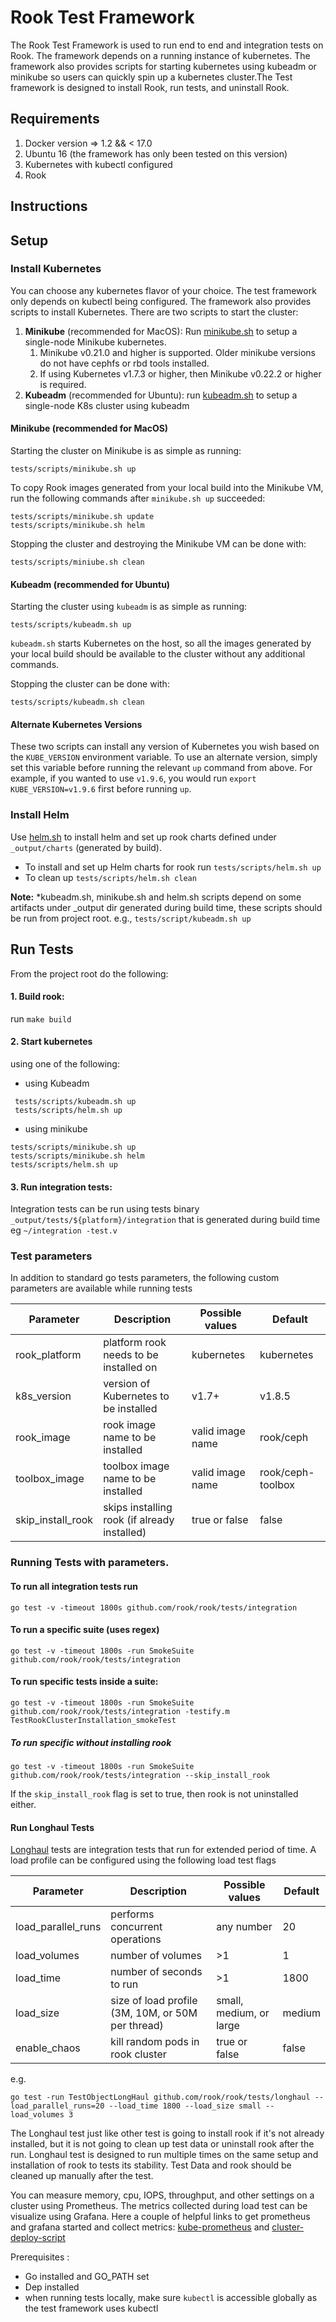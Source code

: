 # Rook Test Framework

The Rook Test Framework is used to run end to end and integration tests on Rook. The framework depends on a running instance of kubernetes. 
The framework also provides scripts for starting kubernetes using kubeadm or minikube so users can 
quickly spin up a kubernetes cluster.The Test framework is designed to install Rook, run tests, and uninstall Rook.

## Requirements

1. Docker version => 1.2 && < 17.0
2. Ubuntu 16 (the framework has only been tested on this version)
3. Kubernetes with kubectl configured
4. Rook

## Instructions

## Setup

### Install Kubernetes
You can choose any kubernetes flavor of your choice.  The test framework only depends on kubectl being configured. 
The framework also provides scripts to install Kubernetes. There are two scripts to start the cluster:
1. **Minikube** (recommended for MacOS): Run [minikube.sh](/tests/scripts/minikube.sh) to setup a single-node Minikube kubernetes.
    1. Minikube v0.21.0 and higher is supported. Older minikube versions do not have cephfs or rbd tools installed.
    1. If using Kubernetes v1.7.3 or higher, then Minikube v0.22.2 or higher is required.
1. **Kubeadm** (recommended for Ubuntu): run [kubeadm.sh](/tests/scripts/kubeadm.sh) to setup a single-node K8s cluster using kubeadm

#### Minikube (recommended for MacOS)
Starting the cluster on Minikube is as simple as running:
```console
tests/scripts/minikube.sh up
```

To copy Rook images generated from your local build into the Minikube VM, run the following commands after `minikube.sh up` succeeded:
```
tests/scripts/minikube.sh update
tests/scripts/minikube.sh helm
```

Stopping the cluster and destroying the Minikube VM can be done with:
```console
tests/scripts/miniube.sh clean
```

#### Kubeadm (recommended for Ubuntu)
Starting the cluster using `kubeadm` is as simple as running:
```console
tests/scripts/kubeadm.sh up
```

`kubeadm.sh` starts Kubernetes on the host, so all the images generated by your local build should be available to the cluster without any additional commands.

Stopping the cluster can be done with:
```console
tests/scripts/kubeadm.sh clean
```

#### Alternate Kubernetes Versions
These two scripts can install any version of Kubernetes you wish based on the `KUBE_VERSION` environment variable.
To use an alternate version, simply set this variable before running the relevant `up` command from above.
For example, if you wanted to use `v1.9.6`, you would run `export KUBE_VERSION=v1.9.6` first before running `up`.

### Install Helm
Use [helm.sh](/tests/scripts/helm.sh) to install helm and set up rook charts defined under `_output/charts` (generated by build).
 - To install and set up Helm charts for rook run `tests/scripts/helm.sh up` 
 - To clean up `tests/scripts/helm.sh clean`

**Note:**  *kubeadm.sh, minikube.sh and helm.sh scripts depend on some artifacts under _output dir generated during build time, these scripts 
should be run from project root. e.g., `tests/script/kubeadm.sh up`

## Run Tests
From the project root do the following:
#### 1. Build rook: 
 run `make build`

#### 2. Start kubernetes 
using one of the following:
   
   -  using Kubeadm  
   ```
    tests/scripts/kubeadm.sh up
    tests/scripts/helm.sh up  
  ```   
   - using minikube
   ```
   tests/scripts/minikube.sh up
   tests/scripts/minikube.sh helm
   tests/scripts/helm.sh up
   ```

#### 3. Run integration tests: 
Integration tests can be run using tests binary `_output/tests/${platform}/integration` that is generated during build time
eg ` ~/integration -test.v `
       

### Test parameters
In addition to standard go tests parameters, the following custom parameters are available while running tests

 Parameter | Description | Possible values | Default
 --- |--- | --- | ---
rook_platform| platform rook needs to be installed on  | kubernetes | kubernetes
k8s_version  | version of Kubernetes to be installed  | v1.7+  | v1.8.5
rook_image | rook image name to be installed | valid image name | rook/ceph
toolbox_image | toolbox image name to be installed | valid image name | rook/ceph-toolbox
skip_install_rook | skips installing rook (if already installed) | true or false  | false

### Running Tests with parameters.

#### To run all integration tests run 
```
go test -v -timeout 1800s github.com/rook/rook/tests/integration
```

#### To run a specific suite (uses regex)
```
go test -v -timeout 1800s -run SmokeSuite github.com/rook/rook/tests/integration
```

#### To run specific tests inside a suite:
```
go test -v -timeout 1800s -run SmokeSuite github.com/rook/rook/tests/integration -testify.m TestRookClusterInstallation_smokeTest

```

##### To run specific without installing rook
```
go test -v -timeout 1800s -run SmokeSuite github.com/rook/rook/tests/integration --skip_install_rook
```
If the `skip_install_rook` flag is set to true, then rook is not uninstalled either. 

#### Run Longhaul Tests
[Longhaul](/tests/block/k8s/longhaul) tests are integration tests that run for extended period of time. A load profile can be configured
using the following load test flags 

Parameter | Description | Possible values | Default
 --- |--- | --- | ---
load_parallel_runs | performs concurrent operations | any number | 20
load_volumes | number of volumes | >1 | 1
load_time | number of seconds to run  | >1 | 1800
load_size | size of load profile (3M, 10M, or 50M per thread) | small, medium, or large | medium
enable_chaos | kill random pods in rook cluster | true or false | false

  e.g.
 ```
 go test -run TestObjectLongHaul github.com/rook/rook/tests/longhaul --load_parallel_runs=20 --load_time 1800 --load_size small --load_volumes 3
 ```
 The Longhaul test just like other test is going to install rook if it's not already installed, but it is not going to clean up test data or uninstall rook after the run. 
 Longhaul test is designed to run multiple times on the same setup and installation of rook to tests its stability. Test Data and rook should be cleaned up manually after the test.
 
 
 You can measure memory, cpu, IOPS, throughput, and other settings on a cluster using Prometheus. The metrics collected during load test can be visualize using Grafana. 
 Here a couple of helpful links to get prometheus and grafana started and collect metrics: 
 [kube-prometheus](https://github.com/coreos/prometheus-operator/tree/master/contrib/kube-prometheus) and  [cluster-deploy-script](https://github.com/coreos/prometheus-operator/blob/master/contrib/kube-prometheus/hack/cluster-monitoring/deploy)
 

Prerequisites :
* Go installed and GO_PATH set
* Dep installed 
* when running tests locally, make sure `kubectl` is accessible globally as the test framework uses kubectl 

